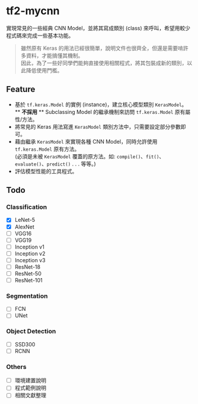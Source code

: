 # tf2-mycnn

實現常見的一些經典 CNN Model，並將其寫成類別 (class) 來呼叫，希望用較少程式碼來完成一些基本功能。

> 雖然原有 Keras 的用法已經很簡單，說明文件也很齊全，但還是需要啃許多資料，才能搞懂其機制。  
> 因此，為了一些好同學們能夠直接使用相關程式，將其包裝成新的類別，以此降低使用門檻。  

## Feature

- 基於 `tf.keras.Model` 的實例 (instance)，建立核心模型類別 `KerasModel`。  
  ** **不採用** ** Subclassing Model 的繼承機制來訪問 `tf.keras.Model` 原有屬性/方法。
- 將常見的 Keras 用法寫進 `KerasModel` 類別方法中，只需要設定部分參數即可。
- 藉由繼承 `KerasModel` 來實現各種 CNN Model，同時允許使用 `tf.keras.Model` 原有方法。  
  (必須是未被 `KerasModel` 覆蓋的原方法。如: `compile()`、`fit()`、`evaluate()`、`predict()` . . . 等等。)
- 評估模型性能的工具程式。

## Todo

### Classification

- [x] LeNet-5
- [x] AlexNet
- [ ] VGG16
- [ ] VGG19
- [ ] Inception v1
- [ ] Inception v2
- [ ] Inception v3
- [ ] ResNet-18
- [ ] ResNet-50
- [ ] ResNet-101

### Segmentation

- [ ] FCN
- [ ] UNet

### Object Detection

- [ ] SSD300
- [ ] RCNN

### Others

- [ ] 環境建置說明
- [ ] 程式範例說明
- [ ] 相關文獻整理
